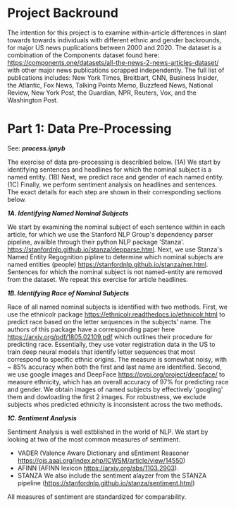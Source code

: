 # ****Project Backround****

The intention for this project is to examine within-article differences in slant towards towards individuals with different ethnic and gender backrounds, for major US news puplications between 2000 and 2020. The dataset is a combination of the Components dataset found here: https://components.one/datasets/all-the-news-2-news-articles-dataset/ with other major news publications scrapped independently. The full list of publications includes: New York Times, Breitbart, CNN, Business Insider, the Atlantic, Fox News, Talking Points Memo, Buzzfeed News, National Review, New York Post, the Guardian, NPR, Reuters, Vox, and the Washington Post.



# ****Part 1: Data Pre-Processing****

See: ***process.ipnyb***

The exercise of data pre-processing is describled below. (1A) We start by identifying sentences and headlines for which the nominal subject is a named entity. (1B) Next, we predict race and gender of each named entity. (1C) Finally, we perform sentiment analysis on headlines and sentences. The exact details for each step are shown in their corresponding sections below.



***1A. Identifying Named Nominal Subjects***

We start by examining the nominal subject of each sentence within in each article, for which we use the Stanford NLP Group's dependency parser pipeline, availble through their python NLP package 'Stanza'. https://stanfordnlp.github.io/stanza/depparse.html. Next, we use Stanza's Named Entity Regognition pipline to determine which nominal subjects are named entities (people) https://stanfordnlp.github.io/stanza/ner.html. Sentences for which the nominal subject is not named-entity are removed from the dataset. We repeat this exercise for article headlines.



***1B. Identifying Race of Nominal Subjects***

Race of all named nominal subjects is identified with two methods. First, we use the ethnicolr package https://ethnicolr.readthedocs.io/ethnicolr.html to predict race based on the letter sequences in the subjects' name. The authors of this package have a corresponding paper here https://arxiv.org/pdf/1805.02109.pdf which outlines their procedure for predicting race. Essentially, they use voter registration data in the US to train deep neural models that identify letter sequences that most correspond to specific ethnic origins.  The measure is somewhat noisy, with ~ 85% accuracy when both the first and last name are identified.  Second, we use google images and DeepFace https://pypi.org/project/deepface/ to measure ethnicity, which has an overall accuracy of 97% for predicting race and gender. We obtain images of named subjects by effectively 'googling' them and dowloading the first 2 images. For robustness, we exclude subjects whos predicted ethnicity is inconsistent across the two methods.



***1C. Sentiment Analysis***

Sentiment Analysis is well estblished in the world of NLP. We start by looking at two of the most common measures of sentiment.

*   VADER (Valence Aware Dictionary and sEntiment Reasoner https://ojs.aaai.org/index.php/ICWSM/article/view/14550)
*   AFINN (AFINN lexicon https://arxiv.org/abs/1103.2903). 
*   STANZA We also include the sentiment alayzer from the STANZA pipeline (https://stanfordnlp.github.io/stanza/sentiment.html)

All measures of sentiment are standardized for comparability. 
